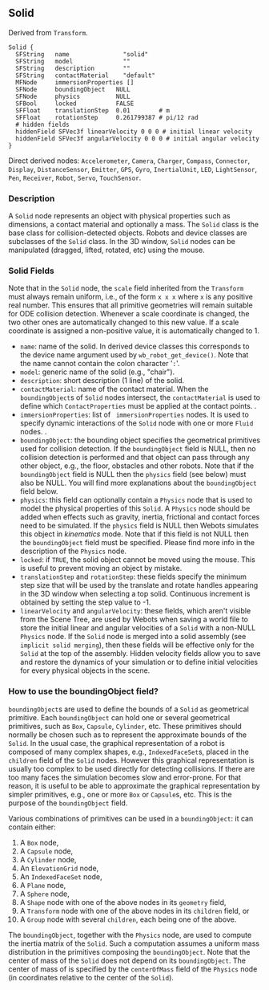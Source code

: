 ## Solid

Derived from `Transform`.

```
Solid {
  SFString   name               "solid"
  SFString   model              ""
  SFString   description        ""
  SFString   contactMaterial    "default"
  MFNode     immersionProperties []
  SFNode     boundingObject   NULL
  SFNode     physics          NULL
  SFBool     locked           FALSE
  SFFloat    translationStep  0.01        # m
  SFFloat    rotationStep     0.261799387 # pi/12 rad
  # hidden fields
  hiddenField SFVec3f linearVelocity 0 0 0 # initial linear velocity
  hiddenField SFVec3f angularVelocity 0 0 0 # initial angular velocity
}
```

Direct derived nodes: `Accelerometer`, `Camera`, `Charger`, `Compass`,
`Connector`, `Display`, `DistanceSensor`, `Emitter`, `GPS`, `Gyro`,
`InertialUnit`, `LED`, `LightSensor`, `Pen`, `Receiver`, `Robot`, `Servo`,
`TouchSensor`.

### Description

A `Solid` node represents an object with physical properties such as dimensions,
a contact material and optionally a mass. The `Solid` class is the base class
for collision-detected objects. Robots and device classes are subclasses of the
`Solid` class. In the 3D window, `Solid` nodes can be manipulated (dragged,
lifted, rotated, etc) using the mouse.

### Solid Fields

Note that in the `Solid` node, the `scale` field inherited from the `Transform`
must always remain uniform, i.e., of the form `x x x` where `x` is any positive
real number. This ensures that all primitive geometries will remain suitable for
ODE collision detection. Whenever a scale coordinate is changed, the two other
ones are automatically changed to this new value. If a scale coordinate is
assigned a non-positive value, it is automatically changed to 1.

- `name`: name of the solid. In derived device classes this corresponds to the
device name argument used by `wb_robot_get_device()`. Note that the name cannot
contain the colon character '`:`'.
- `model`: generic name of the solid (e.g., "chair").
- `description`: short description (1 line) of the solid.
- `contactMaterial`: name of the contact material. When the `boundingObject`s of
`Solid` nodes intersect, the `contactMaterial` is used to define which
`ContactProperties` must be applied at the contact points. .
- `immersionProperties`: list of ` immersionProperties` nodes. It is used to
specify dynamic interactions of the `Solid` node with one or more `Fluid` nodes.
.
- `boundingObject`: the bounding object specifies the geometrical primitives used
for collision detection. If the `boundingObject` field is NULL, then no
collision detection is performed and that object can pass through any other
object, e.g., the floor, obstacles and other robots. Note that if the
`boundingObject` field is NULL then the `physics` field (see below) must also be
NULL. You will find more explanations about the `boundingObject` field below.
- `physics`: this field can optionally contain a `Physics` node that is used to
model the physical properties of this `Solid`. A `Physics` node should be added
when effects such as gravity, inertia, frictional and contact forces need to be
simulated. If the `physics` field is NULL then Webots simulates this object in
*kinematics* mode. Note that if this field is not NULL then the `boundingObject`
field must be specified. Please find more info in the description of the
`Physics` node.
- `locked`: if `TRUE`, the solid object cannot be moved using the mouse. This is
useful to prevent moving an object by mistake.
- `translationStep` and `rotationStep`: these fields specify the minimum step size
that will be used by the translate and rotate handles appearing in the 3D window
when selecting a top solid. Continuous increment is obtained by setting the step
value to -1.
- `linearVelocity` and `angularVelocity`: these fields, which aren't visible from
the Scene Tree, are used by Webots when saving a world file to store the initial
linear and angular velocities of a `Solid` with a non-NULL `Physics` node. If
the `Solid` node is merged into a solid assembly (see `implicit solid merging`),
then these fields will be effective only for the `Solid` at the top of the
assembly. Hidden velocity fields allow you to save and restore the dynamics of
your simulation or to define initial velocities for every physical objects in
the scene.

### How to use the boundingObject field?

`boundingObject`s are used to define the bounds of a `Solid` as geometrical
primitive. Each `boundingObject` can hold one or several geometrical primitives,
such as `Box`, `Capsule`, `Cylinder`, etc. These primitives should normally be
chosen such as to represent the approximate bounds of the `Solid`. In the usual
case, the graphical representation of a robot is composed of many complex
shapes, e.g., `IndexedFaceSet`s, placed in the `children` field of the `Solid`
nodes. However this graphical representation is usually too complex to be used
directly for detecting collisions. If there are too many faces the simulation
becomes slow and error-prone. For that reason, it is useful to be able to
approximate the graphical representation by simpler primitives, e.g., one or
more `Box` or `Capsule`s, etc. This is the purpose of the `boundingObject`
field.

Various combinations of primitives can be used in a `boundingObject`: it can
contain either:

1. A `Box` node,
2. A `Capsule` node,
3. A `Cylinder` node,
4. An `ElevationGrid` node,
5. An `IndexedFaceSet` node,
6. A `Plane` node,
7. A `Sphere` node,
8. A `Shape` node with one of the above nodes in its `geometry` field,
9. A `Transform` node with one of the above nodes in its `children` field, or
10. A `Group` node with several `children`, each being one of the above.

The `boundingObject`, together with the `Physics` node, are used to compute the
inertia matrix of the `Solid`. Such a computation assumes a uniform mass
distribution in the primitives composing the `boundingObject`. Note that the
center of mass of the `Solid` does not depend on its `boundingObject`. The
center of mass of is specified by the `centerOfMass` field of the `Physics` node
(in coordinates relative to the center of the `Solid`).


